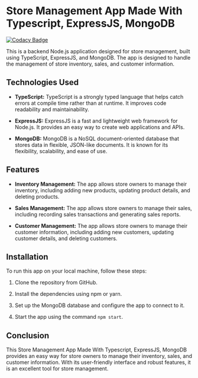 # Store Management App Made With Typescript, ExpressJS, MongoDB

[![Codacy Badge](https://api.codacy.com/project/badge/Grade/53b7368b86874b41adb638a390119dcf)](https://app.codacy.com/gh/AnkanSaha/Store-Management?utm_source=github.com&utm_medium=referral&utm_content=AnkanSaha/Store-Management&utm_campaign=Badge_Grade)

This is a backend Node.js application designed for store management, built using TypeScript, ExpressJS, and MongoDB. The app is designed to handle the management of store inventory, sales, and customer information.

## Technologies Used

- **TypeScript:** TypeScript is a strongly typed language that helps catch errors at compile time rather than at runtime. It improves code readability and maintainability.

- **ExpressJS:** ExpressJS is a fast and lightweight web framework for Node.js. It provides an easy way to create web applications and APIs.

- **MongoDB:** MongoDB is a NoSQL document-oriented database that stores data in flexible, JSON-like documents. It is known for its flexibility, scalability, and ease of use.

## Features

- **Inventory Management:** The app allows store owners to manage their inventory, including adding new products, updating product details, and deleting products.

- **Sales Management:** The app allows store owners to manage their sales, including recording sales transactions and generating sales reports.

- **Customer Management:** The app allows store owners to manage their customer information, including adding new customers, updating customer details, and deleting customers.

## Installation

To run this app on your local machine, follow these steps:

1. Clone the repository from GitHub.

2. Install the dependencies using npm or yarn.

3. Set up the MongoDB database and configure the app to connect to it.

4. Start the app using the command `npm start`.

## Conclusion

This Store Management App Made With Typescript, ExpressJS, MongoDB provides an easy way for store owners to manage their inventory, sales, and customer information. With its user-friendly interface and robust features, it is an excellent tool for store management.